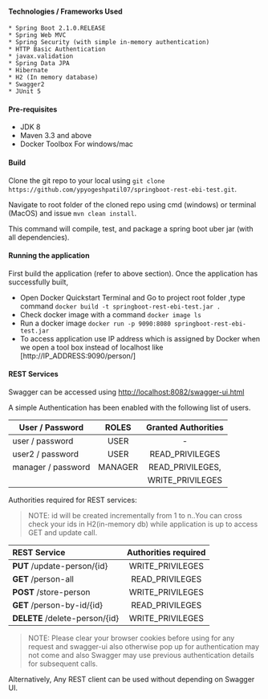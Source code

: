 #### Technologies / Frameworks Used
    * Spring Boot 2.1.0.RELEASE
    * Spring Web MVC
    * Spring Security (with simple in-memory authentication)
    * HTTP Basic Authentication
    * javax.validation
    * Spring Data JPA
    * Hibernate
    * H2 (In memory database) 
    * Swagger2
    * JUnit 5


#### Pre-requisites
* JDK 8 
* Maven 3.3 and above
* Docker Toolbox For windows/mac

#### Build
Clone the git repo to your local using `git clone https://github.com/ypyogeshpatil07/springboot-rest-ebi-test.git`.

Navigate to root folder of the cloned repo using cmd (windows) or terminal (MacOS) and issue `mvn clean install`.

This command will compile, test, and package a spring boot uber jar (with all dependencies).


#### Running the application
First build the application (refer to above section). Once the application has successfully built, 

* Open Docker Quickstart Terminal and Go to project root folder ,type command `docker build -t springboot-rest-ebi-test.jar .`
* Check docker image with a command `docker image ls`
* Run a docker image `docker run -p 9090:8080 springboot-rest-ebi-test.jar`
* To access application use IP address which is assigned by Docker when we open a tool box instead of localhost like [http://IP_ADDRESS:9090/person/]


#### REST Services
Swagger can be accessed using [http://localhost:8082/swagger-ui.html](http://localhost:8082/swagger-ui.html)

A simple Authentication has been enabled with the following list of users.

| User / Password   | ROLES     |   Granted Authorities |
|-------------------|:---------:|:---------------------:|
| user / password   | USER      |    -                  |
| user2 / password  | USER      | READ_PRIVILEGES       |
| manager / password| MANAGER   | READ_PRIVILEGES,      | 
|                   |           | WRITE_PRIVILEGES      |

Authorities required for REST services:
> NOTE: id will be created incrementally from 1 to n..You can cross check your ids in H2(in-memory db) while
> application is up to access GET and update call.

| REST Service                  |   Authorities required    |
|:--------------------------    |:-------------------------:|
| **PUT** /update-person/{id}   | WRITE_PRIVILEGES          |
| **GET** /person-all           | READ_PRIVILEGES           |
| **POST** /store-person        | WRITE_PRIVILEGES          |
| **GET** /person-by-id/{id}    | READ_PRIVILEGES           |
| **DELETE** /delete-person/{id}| WRITE_PRIVILEGES          |

> NOTE: Please clear your browser cookies before using for any request and swagger-ui also otherwise 
> pop up for authentication may not come and also Swagger may use previous authentication details for subsequent calls.

Alternatively, Any REST client can be used without depending on Swagger UI.
